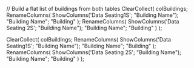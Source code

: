 // Build a flat list of buildings from both tables
ClearCollect(
    colBuildings;
    RenameColumns(
        ShowColumns('Data Seating1S'; "Building Name");
        "Building Name"; "Building"
    );
    RenameColumns(
        ShowColumns('Data Seating 2S'; "Building Name");
        "Building Name"; "Building"
    )
);


ClearCollect(
    colBuildings;
    RenameColumns(
        ShowColumns('Data Seating1S'; "Building Name");
        "Building Name"; "Building"
    );
    RenameColumns(
        ShowColumns('Data Seating 2S'; "Building Name");
        "Building Name"; "Building"
    )
);